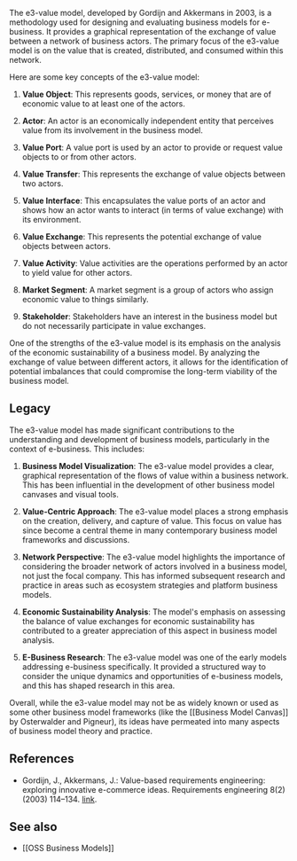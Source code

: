 The e3-value model, developed by Gordijn and Akkermans in 2003, is a methodology used for designing and evaluating business models for e-business. It provides a graphical representation of the exchange of value between a network of business actors. The primary focus of the e3-value model is on the value that is created, distributed, and consumed within this network.

Here are some key concepts of the e3-value model:

1.  **Value Object**: This represents goods, services, or money that are of economic value to at least one of the actors.
    
2.  **Actor**: An actor is an economically independent entity that perceives value from its involvement in the business model.
    
3.  **Value Port**: A value port is used by an actor to provide or request value objects to or from other actors.
    
4.  **Value Transfer**: This represents the exchange of value objects between two actors.
    
5.  **Value Interface**: This encapsulates the value ports of an actor and shows how an actor wants to interact (in terms of value exchange) with its environment.
    
6.  **Value Exchange**: This represents the potential exchange of value objects between actors.
    
7.  **Value Activity**: Value activities are the operations performed by an actor to yield value for other actors.
    
8.  **Market Segment**: A market segment is a group of actors who assign economic value to things similarly.
    
9.  **Stakeholder**: Stakeholders have an interest in the business model but do not necessarily participate in value exchanges.

One of the strengths of the e3-value model is its emphasis on the analysis of the economic sustainability of a business model. By analyzing the exchange of value between different actors, it allows for the identification of potential imbalances that could compromise the long-term viability of the business model.

## Legacy

The e3-value model has made significant contributions to the understanding and development of business models, particularly in the context of e-business. This includes:

1. **Business Model Visualization**: The e3-value model provides a clear, graphical representation of the flows of value within a business network. This has been influential in the development of other business model canvases and visual tools.

2. **Value-Centric Approach**: The e3-value model places a strong emphasis on the creation, delivery, and capture of value. This focus on value has since become a central theme in many contemporary business model frameworks and discussions.

3. **Network Perspective**: The e3-value model highlights the importance of considering the broader network of actors involved in a business model, not just the focal company. This has informed subsequent research and practice in areas such as ecosystem strategies and platform business models.

4. **Economic Sustainability Analysis**: The model's emphasis on assessing the balance of value exchanges for economic sustainability has contributed to a greater appreciation of this aspect in business model analysis.

5. **E-Business Research**: The e3-value model was one of the early models addressing e-business specifically. It provided a structured way to consider the unique dynamics and opportunities of e-business models, and this has shaped research in this area.

Overall, while the e3-value model may not be as widely known or used as some other business model frameworks (like the [[Business Model Canvas]] by Osterwalder and Pigneur), its ideas have permeated into many aspects of business model theory and practice.

## References

- Gordijn, J., Akkermans, J.: Value-based requirements engineering: exploring innovative e-commerce ideas. Requirements engineering 8(2) (2003) 114–134. [link](https://www.researchgate.net/publication/225134303_Akkermans_H_Value-based_Requirements_Engineering_Exploring_Innovative_e-commerce_Idea_Requirements_Eng_Journal_82_114-134).

## See also

- [[OSS Business Models]]
